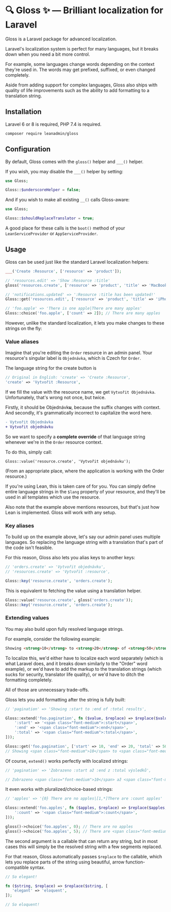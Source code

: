 # 🔍 Gloss ✨ — Brilliant localization for Laravel

Gloss is a Laravel package for advanced localization.

Laravel's localization system is perfect for many languages, but it breaks down when you need a bit more control.

For example, some languages change words depending on the context they're used in. The words may get prefixed, suffixed, or even changed completely.

Aside from adding support for complex languages, Gloss also ships with quality of life improvements such as the ability to add formatting to a translation string.

## Installation

Laravel 6 or 8 is required, PHP 7.4 is required.

```
composer require leanadmin/gloss
```

## Configuration

By default, Gloss comes with the `gloss()` helper and `___()` helper.

If you wish, you may disable the `___()` helper by setting:
```php
use Gloss;

Gloss::$underscoreHelper = false;
```

And if you wish to make all existing `__()` calls Gloss-aware:
```php
use Gloss;

Gloss::$shouldReplaceTranslator = true;
```

A good place for these calls is the `boot()` method of your `LeanServiceProvider` or `AppServiceProvider`.

## Usage

Gloss can be used just like the standard Laravel localization helpers:

```php
___('Create :Resource', ['resource' => 'product']);

// 'resources.edit' => 'Show :Resource :title'
gloss('resources.create', ['resource' => 'product', 'title' => 'MacBook Pro 2019']); // Show Product MacBook Pro 2019

// 'notifications.updated' => ':Resource :title has been updated!'
Gloss::get('resources.edit', ['resource' => 'product', 'title' => 'iPhone 12']); // Product iPhone 12 has been updated!

// 'foo.apple' => 'There is one apple|There are many apples'
Gloss::choice('foo.apple', ['count' => 2]); // There are many apples
```

However, unlike the standard localization, it lets you make changes to these strings on the fly:

### Value aliases

Imagine that you're editing the `Order` resource in an admin panel. Your resource's singular label is `Objednávka`, which is Czech for `Order`.

The language string for the create button is
```php
// Original in English: 'create' => 'Create :Resource',
'create' => 'Vytvořit :Resource',
```

If we fill the value with the resource name, we get `Vytvořit Objednávka`. Unfortunately, that's wrong not once, but twice.

Firstly, it should be Objednávk**u**, because the suffix changes with context. And secondly, it's grammatically incorrect to capitalize the word here.

```diff
- Vytvořit Objednávka
+ Vytvořit objednávku
```

So we want to specify a **complete override** of that language string whenever we're in the `Order` resource context.

To do this, simply call:
```
Gloss::value('resource.create', 'Vytvořit objednávku');
```

(From an appropriate place, where the application is working with the Order resource.)

If you're using Lean, this is taken care of for you. You can simply define entire language strings in the `$lang` property of your resource, and they'll be used in all templates which use the resource.

Also note that the example above mentions resources, but that's just how Lean is implemented. Gloss will work with any setup.

### Key aliases

To build up on the example above, let's say our admin panel uses multiple languages. So replacing the language string with a translation that's part of the code isn't feasible.

For this reason, Gloss also lets you alias keys to another keys:

```php
// 'orders.create' => 'Vytvořit objednávku',
// 'resources.create' => 'Vytvořit :resource',

Gloss::key('resource.create', 'orders.create');
```

This is equivalent to fetching the value using a translation helper.
```php
Gloss::value('resource.create', gloss('orders.create'));
Gloss::key('resource.create', 'orders.create');
```

### Extending values

You may also build upon fully resolved language strings.

For example, consider the following example:
```html
Showing <strong>10</strong> to <strong>20</strong> of <strong>50</strong> results.
```

To localize this, we'd either have to localize each word separately (which is what Laravel does, and it breaks down similarly to the "Order" word example), or we'd have to add the markup to the translation strings (which sucks for security, translator life quality), or we'd have to ditch the formatting completely.

All of those are unnecessary trade-offs.

Gloss lets you add formatting after the string is fully built:

```php
// 'pagination' => 'Showing :start to :end of :total results',

Gloss::extend('foo.pagination', fn ($value, $replace) => $replace($value, [
    ':start' => '<span class="font-medium">:start</span>',
    ':end' => '<span class="font-medium">:end</span>',
    ':total' => '<span class="font-medium">:total</span>',
]));

Gloss::get('foo.pagination', ['start' => 10, 'end' => 20, 'total' => 50])
// Showing <span class="font-medium">10</span> to <span class="font-medium">20</span> of <span class="font-medium">50</span> results
```

Of course, `extend()` works perfectly with localized strings:
```php
// 'pagination' => 'Zobrazeno :start až :end z :total výsledků',

// Zobrazeno <span class="font-medium">10</span> až <span class="font-medium">20</span> z <span class="font-medium">50</span> výsledků
```

It even works with pluralized/choice-based strings:

```php
// 'apples' => '{0} There are no apples|[1,*]There are :count apples'

Gloss::extend('foo.apples', fn ($apples, $replace) => $replace($apples, [
    ':count' => '<span class="font-medium">:count</span>',
]));

gloss()->choice('foo.apples', 0); // There are no apples
gloss()->choice('foo.apples', 5); // There are <span class="font-medium">5</span> apples
```

The second argument is a callable that can return any string, but in most cases this will simply be the resolved string with a few segments replaced.

For that reason, Gloss automatically passes `$replace` to the callable, which lets you replace parts of the string using beautiful, arrow function-compatible syntax.

```php
// So elegant!

fn ($string, $replace) => $replace($string, [
   'elegant' => 'eloquent',
]);

// So eloquent!
```
